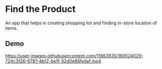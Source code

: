 # Find the Product

An app that helps in creating shopping list and finding in-store location of items.

## Demo


https://user-images.githubusercontent.com/11863935/160524029-724c3f26-6781-4bf2-be1f-32d0e88fedaf.mp4

